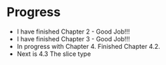 Progress
==

+ I have finished Chapter 2 - Good Job!!!
+ I have finished Chapter 3 - Good Job!!!
+ In progress with Chapter 4.
  Finished Chapter 4.2. 
+ Next is 4.3 The slice type
